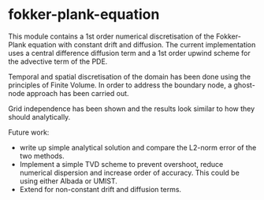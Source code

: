 # fokker-plank-equation
This module contains a 1st order numerical discretisation of the Fokker-Plank equation with constant drift and diffusion. The current implementation uses a central difference diffusion term and a 1st order upwind scheme for the advective term of the PDE.

Temporal and spatial discretisation of the domain has been done using the principles of Finite Volume. In order to address the boundary node, a ghost-node approach has been carried out.

Grid independence has been shown and the results look similar to how they should analytically.

Future work:

- write up simple analytical solution and compare the L2-norm error of the two methods.
- Implement a simple TVD scheme to prevent overshoot, reduce numerical dispersion and increase order of accuracy. This could be using either Albada or UMIST.
- Extend for non-constant drift and diffusion terms.

